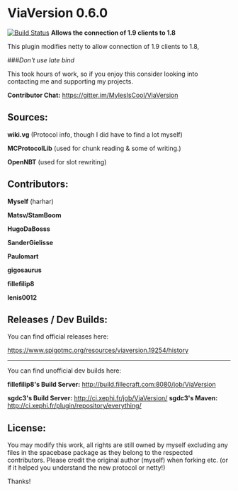 # ViaVersion 0.6.0
[![Build Status](https://travis-ci.org/MylesIsCool/ViaVersion.svg?branch=master)](https://travis-ci.org/MylesIsCool/ViaVersion)
**Allows the connection of 1.9 clients to 1.8**

This plugin modifies netty to allow connection of 1.9 clients to 1.8,

###*Don't use late bind*


This took hours of work, so if you enjoy this consider looking into contacting me and supporting my projects.

**Contributor Chat:** https://gitter.im/MylesIsCool/ViaVersion


Sources:
--------

**wiki.vg** (Protocol info, though I did have to find a lot myself)

**MCProtocolLib** (used for chunk reading & some of writing.)

**OpenNBT** (used for slot rewriting)



Contributors:
--------

**Myself** (harhar)

**Matsv/StamBoom**

**HugoDaBosss**

**SanderGielisse**

**Paulomart**

**gigosaurus**

**fillefilip8**

**lenis0012**



Releases / Dev Builds:
--------
You can find official releases here:

https://www.spigotmc.org/resources/viaversion.19254/history


----------

You can find unofficial dev builds here:

**fillefilip8's Build Server:** http://build.fillecraft.com:8080/job/ViaVersion

**sgdc3's Build Server:** http://ci.xephi.fr/job/ViaVersion/
**sgdc3's Maven:** http://ci.xephi.fr/plugin/repository/everything/

License:
--------

You may modify this work, all rights are still owned by myself excluding any files in the spacebase package as they belong to the respected contributors. Please credit the original author (myself) when forking etc. (or if it helped you understand the new protocol or netty!)


Thanks!

